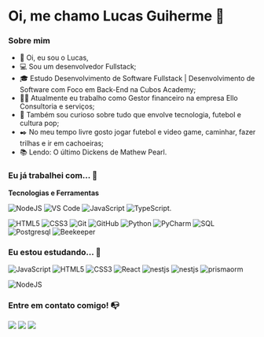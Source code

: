 # Oi, me chamo Lucas Guiherme 👋

### Sobre mim

- 👋 Oi, eu sou o Lucas,
- 💻 Sou um desenvolvedor Fullstack;
- 🎓 Estudo Desenvolvimento de Software Fullstack | Desenvolvimento de Software com Foco em Back-End na Cubos Academy;
- 👩‍💻 Atualmente eu trabalho como Gestor financeiro na empresa Ello Consultoria e serviços;
- 🔎 Também sou curioso sobre tudo que envolve tecnologia, futebol e cultura pop;
- ✒️ No meu tempo livre gosto jogar futebol e video game, caminhar, fazer trilhas e ir em cachoeiras;
- 📚 Lendo: O último Dickens de Mathew Pearl.
### Eu já trabalhei com... 🔧

**Tecnologias e Ferramentas**

![NodeJS](https://img.shields.io/badge/node.js-6DA55F?style=for-the-badge&logo=node.js&logoColor=white)
![VS Code](https://img.shields.io/badge/VS%20Code-0078d7.svg?style=for-the-badge&logo=visual-studio-code&logoColor=white)
![JavaScript](https://img.shields.io/badge/javascript-%23323330.svg?style=for-the-badge&logo=javascript&logoColor=%23F7DF1E)
![TypeScript](https://img.shields.io/badge/TypeScript-007ACC?style=for-the-badge&logo=typescript&logoColor=white).

![HTML5](https://img.shields.io/badge/html5-%23E34F26.svg?style=for-the-badge&logo=html5&logoColor=white)
![CSS3](https://img.shields.io/badge/css3-%231572B6.svg?style=for-the-badge&logo=css3&logoColor=white)
![Git](https://img.shields.io/badge/git-%23F05033.svg?style=for-the-badge&logo=git&logoColor=white)
![GitHub](https://img.shields.io/badge/github-%23121011.svg?style=for-the-badge&logo=github&logoColor=white)
![Python](https://img.shields.io/badge/python-Code?style=for-the-badge&logo=python&logoColor=black&color=white
)
![PyCharm](https://img.shields.io/badge/pycharm-Code?style=for-the-badge&logo=pycharm&logoColor=white&color=black
)
![SQL](https://img.shields.io/badge/SQL-Code?style=for-the-badge&logo=SQL&logoColor=yellow&color=black
)
![Postgresql](https://img.shields.io/badge/postgresql-Code?style=for-the-badge&logo=postgresql&logoColor=black&color=white
)
![Beekeeper](https://img.shields.io/badge/beekeeper-Code?style=for-the-badge&logo=beekeeper&logoColor=yellow&color=black
)

### Eu estou estudando... 🧩

![JavaScript](https://img.shields.io/badge/javascript-%23323330.svg?style=for-the-badge&logo=javascript&logoColor=%23F7DF1E)
![HTML5](https://img.shields.io/badge/html5-%23E34F26.svg?style=for-the-badge&logo=html5&logoColor=white)
![CSS3](https://img.shields.io/badge/css3-%231572B6.svg?style=for-the-badge&logo=css3&logoColor=white)
![React](https://img.shields.io/badge/react-%2320232a.svg?style=for-the-badge&logo=react&logoColor=%2361DAFB)
![nestjs](https://img.shields.io/badge/NestJS-%2320232a.svg?style=for-the-badge&logo=nestjs&logoColor=red)
![nestjs](https://img.shields.io/badge/NextJS-%2320232a.svg?style=for-the-badge&logo=next&logoColor=white)
![prismaorm](https://img.shields.io/badge/prismaorm-%2320232a.svg?style=for-the-badge&logo=prisma&logoColor=white)


![NodeJS](https://img.shields.io/badge/node.js-6DA55F?style=for-the-badge&logo=node.js&logoColor=white)


### Entre em contato comigo! 📭
<div>
<a href="https://www.instagram.com/lucasguilherme36/" target="_blank"><img src="https://img.shields.io/badge/-Instagram-%23E4405F?style=for-the-badge&logo=instagram&logoColor=white" target="_blank"></a>
<a href="https://www.linkedin.com/in/lucas-guilherme-costa-fernandes-2a520328b/" target="_blank"><img src="https://img.shields.io/badge/-LinkedIn-%230077B5?style=for-the-badge&logo=linkedin&logoColor=white" target="_blank"></a>
<a href="lucassgfcosta@gmail.com" target="_blank"><img src="https://img.shields.io/badge/GMail-%23E34F26.svg?style=for-the-badge&logo=GMail&logoColor=white" target="_blank"></a>
   
</div>


